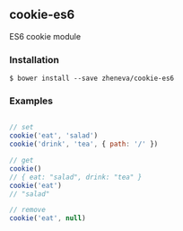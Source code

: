 ## cookie-es6
  ES6 cookie module

### Installation

    $ bower install --save zheneva/cookie-es6

### Examples

```js

// set
cookie('eat', 'salad')
cookie('drink', 'tea', { path: '/' })

// get
cookie()
// { eat: "salad", drink: "tea" }
cookie('eat')
// "salad"

// remove
cookie('eat', null)

```
